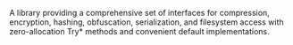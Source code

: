 A library providing a comprehensive set of interfaces for compression, encryption, hashing, obfuscation, serialization, and filesystem access with zero-allocation Try* methods and convenient default implementations.
